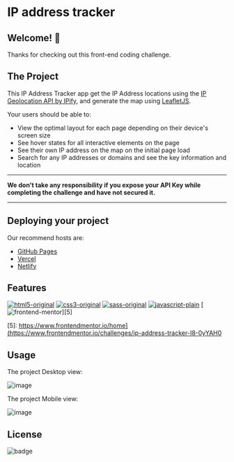 # IP address tracker

## Welcome! 👋

Thanks for checking out this front-end coding challenge.

## The Project

This IP Address Tracker app get the IP Address locations using the [IP Geolocation API by IPify](https://geo.ipify.org/), and generate the map using [LeafletJS](https://leafletjs.com/).

Your users should be able to:

- View the optimal layout for each page depending on their device's screen size
- See hover states for all interactive elements on the page
- See their own IP address on the map on the initial page load
- Search for any IP addresses or domains and see the key information and location

---

**We don't take any responsibility if you expose your API Key while completing the challenge and have not secured it.**

---

## Deploying your project

Our recommend hosts are:

- [GitHub Pages](https://pages.github.com/)
- [Vercel](https://vercel.com/)
- [Netlify](https://www.netlify.com/)


## Features

[![html5-original](https://user-images.githubusercontent.com/117309987/229591065-38a4f75f-992f-4cde-8895-a46cfeeb98d6.png)][1]
[![css3-original](https://user-images.githubusercontent.com/117309987/229591068-994c0316-2a38-4694-9c50-042da41cfb06.png)][2]
[![sass-original](https://user-images.githubusercontent.com/117309987/229591069-d8e7f789-7272-49e8-8cd6-bbf6be2f855d.png)][3]
[![javascript-plain](https://user-images.githubusercontent.com/117309987/229591063-d82c66e5-2495-4bec-8e39-9c24f8edf6d0.png)][4]
[![frontend-mentor](https://user-images.githubusercontent.com/117309987/232075972-bec52e4f-1d97-4a07-8df9-9db01e1f050e.png)][5]

[1]: https://developer.mozilla.org/en-US/docs/Web/HTML
[2]: https://www.w3schools.com/css/
[3]: https://sass-lang.com/
[4]: https://developer.mozilla.org/en-US/docs/Web/JavaScript
[5]: https://www.frontendmentor.io/home](https://www.frontendmentor.io/challenges/ip-address-tracker-I8-0yYAH0

## Usage

The project Desktop view:

![image](https://user-images.githubusercontent.com/117309987/232074392-dd7824f8-93bc-49b2-8a86-17b8bcbb5daf.png)

The project Mobile view:

![image](https://user-images.githubusercontent.com/117309987/232074536-20a0418c-231d-4280-818d-b7f6834d6309.png)


## License

![badge](https://img.shields.io/badge/license-MIT-brightgreen)

